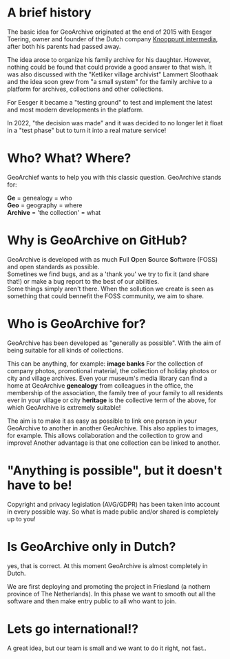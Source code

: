 # A brief history
The basic idea for GeoArchive originated at the end of 2015 with Eesger Toering, owner and founder of the Dutch company [Knooppunt intermedia](https://knoop.frl/), after both his parents had passed away.

The idea arose to organize his family archive for his daughter. However, nothing could be found that could provide a good answer to that wish. It was also discussed with the "Ketliker village archivist" Lammert Sloothaak and the idea soon grew from "a small system" for the family archive to a platform for archives, collections and other collections.

For Eesger it became a "testing ground" to test and implement the latest and most modern developments in the platform.

In 2022, "the decision was made" and it was decided to no longer let it float in a "test phase" but to turn it into a real mature service!

# Who? What? Where?
GeoArchief wants to help you with this classic question. GeoArchive stands for:

**Ge** = genealogy = who\
**Geo** = geography = where\
**Archive** = 'the collection' = what

# Why is GeoArchive on GitHub?
GeoArchive is developed with as much **F**ull **O**pen **S**ource **S**oftware (FOSS) and open standards as possible.\
Sometines we find bugs, and as a 'thank you' we try to fix it (and share that!)  or make a bug report to the best of our abilities.\
Some things simply aren't there. When the sollution we create is seen as something that could bennefit the FOSS community, we aim to share.

# Who is GeoArchive for?
GeoArchive has been developed as "generally as possible". With the aim of being suitable for all kinds of collections.

This can be anything, for example:
**image banks**
For the collection of company photos, promotional material, the collection of holiday photos or city and village archives. Even your museum's media library can find a home at GeoArchive 
**genealogy**
from colleagues in the office, the membership of the association, the family tree of your family to all residents ever in your village or city
**heritage**
is the collective term of the above, for which GeoArchive is extremely suitable!

The aim is to make it as easy as possible to link one person in your GeoArchive to another in another GeoArchive. This also applies to images, for example. This allows collaboration and the collection to grow and improve! Another advantage is that one collection can be linked to another.

# "Anything is possible", but it doesn't have to be!
Copyright and privacy legislation (AVG/GDPR) has been taken into account in every possible way. So what is made public and/or shared is completely up to you!

# Is GeoArchive only in Dutch?
yes, that is correct. At this moment GeoArchive is almost completely in Dutch.

We are first deploying and promoting the project in Friesland (a nothern province of The Netherlands). In this phase we want to smooth out all the software and then make entry public to all who want to join.

# Lets go international!?
A great idea, but our team is small and we want to do it right, not fast..



